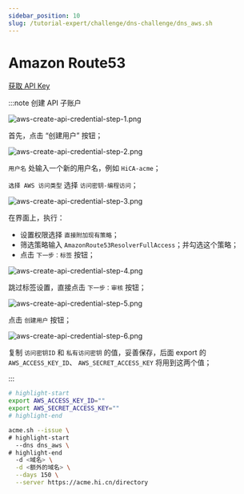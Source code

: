 ```yaml
---
sidebar_position: 10
slug: /tutorial-expert/challenge/dns-challenge/dns_aws.sh
---
```


# Amazon Route53

<p><a href="https://us-east-1.console.aws.amazon.com/iamv2/home#/users" className="button button--secondary button--lg text--no-decoration">获取 API Key</a></p>

:::note 创建 API 子账户

![aws-create-api-credential-step-1.png](/docs/aws-create-api-credential-step-1.png)

首先，点击 “创建用户” 按钮；

![aws-create-api-credential-step-2.png](/docs/aws-create-api-credential-step-2.png)

`用户名` 处输入一个新的用户名，例如 `HiCA-acme`；

`选择 AWS 访问类型` 选择 `访问密钥-编程访问`；

![aws-create-api-credential-step-3.png](/docs/aws-create-api-credential-step-3.png)

在界面上，执行：
- 设置权限选择 `直接附加现有策略`；
- 筛选策略输入 `AmazonRoute53ResolverFullAccess`；并勾选这个策略；
- 点击 `下一步：标签` 按钮；

![aws-create-api-credential-step-4.png](/docs/aws-create-api-credential-step-4.png)

跳过标签设置，直接点击 `下一步：审核` 按钮；

![aws-create-api-credential-step-5.png](/docs/aws-create-api-credential-step-5.png)

点击 `创建用户` 按钮；

![aws-create-api-credential-step-6.png](/docs/aws-create-api-credential-step-6.png)

复制 `访问密钥ID` 和 `私有访问密钥` 的值，妥善保存，后面 export 的 `AWS_ACCESS_KEY_ID`、 `AWS_SECRET_ACCESS_KEY` 将用到这两个值；

:::

```bash
# highlight-start
export AWS_ACCESS_KEY_ID=""
export AWS_SECRET_ACCESS_KEY=""
# highlight-end

acme.sh --issue \
# highlight-start
  --dns dns_aws \
# highlight-end
  -d <域名> \
  -d <额外的域名> \
  --days 150 \
  --server https://acme.hi.cn/directory
```
